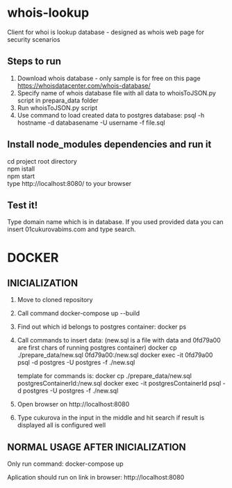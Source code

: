 # whois-lookup
Client for whoi is lookup database - designed as whois web page for security scenarios

## Steps to run
1. Download whois database - only sample is for free on this page https://whoisdatacenter.com/whois-database/
2. Specify name of whois database file with all data to whoisToJSON.py script in prepara_data folder 
3. Run whoisToJSON.py script
4. Use command to load created data to postgres database:
psql -h hostname -d databasename -U username -f file.sql

## Install node_modules dependencies and run it
cd project root directory  
npm istall  
npm start  
type http://localhost:8080/ to your browser  

## Test it!
Type domain name which is in database. If you used provided data you can insert 01cukurovabims.com and type search.



# DOCKER 

## INICIALIZATION

1. Move to cloned repository
2. Call command
	docker-compose up --build
3. Find out which id belongs to postgres container:
	docker ps
3. Call commands to insert data: (new.sql is a file with data and 0fd79a00 are first chars of running postgres container)
	docker cp ./prepare_data/new.sql 0fd79a00:/new.sql
	docker exec -it 0fd79a00 psql -d postgres -U postgres -f ./new.sql

	template for commands is:
		docker cp ./prepare_data/new.sql postgresContainerId:/new.sql
		docker exec -it postgresContainerId psql -d postgres -U postgres -f ./new.sql
4. Open browser on http://localhost:8080
5. Type cukurova in the input in the middle and hit search
	if result is displayed all is configured well


## NORMAL USAGE AFTER INICIALIZATION
   Only run command:
	docker-compose up

   Aplication should run on link in browser: http://localhost:8080
